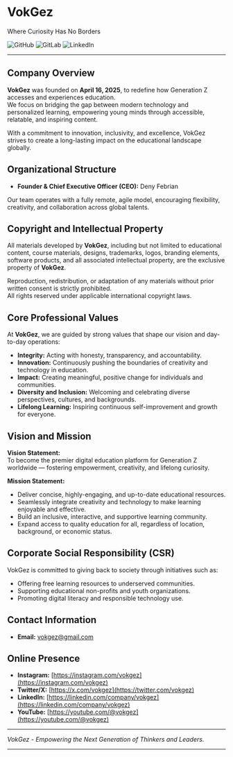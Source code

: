 # VokGez
Where Curiosity Has No Borders

![GitHub](https://img.shields.io/badge/GitHub-VokGez-blue?logo=github&style=for-the-badge)
![GitLab](https://img.shields.io/badge/GitLab-VokGez-blue?logo=linkedin&style=for-the-badge)
![LinkedIn](https://img.shields.io/badge/LinkedIn-VokGez-blue?logo=linkedin&style=for-the-badge)

---

## Company Overview

**VokGez** was founded on **April 16, 2025**, to redefine how Generation Z accesses and experiences education.  
We focus on bridging the gap between modern technology and personalized learning, empowering young minds through accessible, relatable, and inspiring content.

With a commitment to innovation, inclusivity, and excellence, VokGez strives to create a long-lasting impact on the educational landscape globally.

## Organizational Structure

- **Founder & Chief Executive Officer (CEO):** Deny Febrian

Our team operates with a fully remote, agile model, encouraging flexibility, creativity, and collaboration across global talents.

## Copyright and Intellectual Property

All materials developed by **VokGez**, including but not limited to educational content, course materials, designs, trademarks, logos, branding elements, software products, and all associated intellectual property, are the exclusive property of **VokGez**.

Reproduction, redistribution, or adaptation of any materials without prior written consent is strictly prohibited.  
All rights reserved under applicable international copyright laws.

## Core Professional Values

At **VokGez**, we are guided by strong values that shape our vision and day-to-day operations:

- **Integrity:** Acting with honesty, transparency, and accountability.
- **Innovation:** Continuously pushing the boundaries of creativity and technology in education.
- **Impact:** Creating meaningful, positive change for individuals and communities.
- **Diversity and Inclusion:** Welcoming and celebrating diverse perspectives, cultures, and backgrounds.
- **Lifelong Learning:** Inspiring continuous self-improvement and growth for everyone.

## Vision and Mission

**Vision Statement:**  
To become the premier digital education platform for Generation Z worldwide — fostering empowerment, creativity, and lifelong curiosity.

**Mission Statement:**  
- Deliver concise, highly-engaging, and up-to-date educational resources.
- Seamlessly integrate creativity and technology to make learning enjoyable and effective.
- Build an inclusive, interactive, and supportive learning community.
- Expand access to quality education for all, regardless of location, background, or economic status.

## Corporate Social Responsibility (CSR)

VokGez is committed to giving back to society through initiatives such as:

- Offering free learning resources to underserved communities.
- Supporting educational non-profits and youth organizations.
- Promoting digital literacy and responsible technology use.

## Contact Information

- **Email:** vokgez@gmail.com

## Online Presence

- **Instagram:** [https://instagram.com/vokgez](https://instagram.com/vokgez)
- **Twitter/X:** [https://x.com/vokgez](https://twitter.com/vokgez)
- **LinkedIn:** [https://linkedin.com/company/vokgez](https://linkedin.com/company/vokgez)
- **YouTube:** [https://youtube.com/@vokgez](https://youtube.com/@vokgez)

---

*VokGez - Empowering the Next Generation of Thinkers and Leaders.*

---
